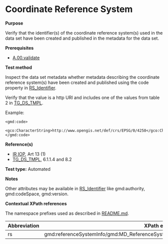 # Coordinate Reference System

**Purpose**

Verify that the identifier(s) of the coordinate reference system(s) used in the data set have been created and published in the metadata for the data set.

**Prerequisites**

* [A.00.validate](A.00.validate.md)

**Test method**

Inspect the data set metadata whether metadata describing the coordinate reference system(s) have been created and published using the code property in [RS_Identifier](#rs).

Verify that the value is a http URI and includes one of the values from table 2 in [TG_DS_TMPL](./README.md#ref_TG_DS_TMPL).

Example:

```
<gmd:code>
   <gco:CharacterString>http://www.opengis.net/def/crs/EPSG/0/4258</gco:CharacterString>
</gmd:code>
```

**Reference(s)**

* [IR IOP](./README.md#ref_IR_IOP), Art 13 (1)
* [TG_DS_TMPL](./README.md#ref_TG_DS_TMPL), 6.1.1.4 and 8.2

**Test type:** Automated

**Notes**

Other attributes may be available in [RS_Identifier](#rs) like gmd:authority, gmd:codeSpace, gmd:version.

**Contextual XPath references**

The namespace prefixes used as described in [README.md](./README.md#namespaces).

Abbreviation                                   |  XPath expression (relative to gmd:MD_Metadata)
-----------------------------------------------| -------------------------------------------------------------------------
rs <a name="rs"></a>   | gmd:referenceSystemInfo/gmd:MD_ReferenceSystem/gmd:referenceSystemIdentifier/gmd:RS_Identifier/gmd:code/gco:CharacterString
